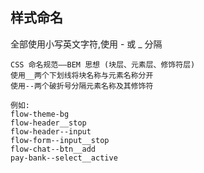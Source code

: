 ## 样式命名

全部使用小写英文字符,使用 - 或 \_ 分隔

    CSS 命名规范——BEM 思想 (块层、元素层、修饰符层)
    使用__两个下划线将块名称与元素名称分开
    使用--两个破折号分隔元素名称及其修饰符

    例如:
    flow-theme-bg
    flow-header__stop
    flow-header--input
    flow-form--input__stop
    flow-chat--btn__add
    pay-bank--select__active
